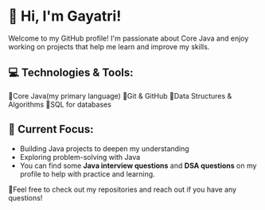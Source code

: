 # 👋 Hi, I'm Gayatri!
Welcome to my GitHub profile! I'm passionate about Core Java and enjoy working on projects that help me learn and improve my skills.

## 💻 Technologies & Tools:

🌻Core Java(my primary language)
🌻Git & GitHub
🌻Data Structures & Algorithms
🌻SQL for databases

## 🌱 Current Focus:

* Building Java projects to deepen my understanding
* Exploring problem-solving with Java
* You can find some **Java interview questions** and **DSA questions** on my profile to help with practice and learning.

🌻Feel free to check out my repositories and reach out if you have any questions!
